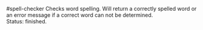 #spell-checker
Checks word spelling. Will return a correctly spelled word or an error message if a correct word can not be determined.<br>
Status: finished.
